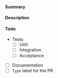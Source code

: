 #### Summary

<!-- Provide a short summary of your changes -->

#### Description

<!-- Describe the changes in this PR here and provide some context -->

#### Todo

- Tests
  - [ ] Unit
  - [ ] Integration
  - [ ] Acceptance
- [ ] Documentation
- [ ] `Type` label for the PR <!-- Used to automatically generate the changelog -->
  <!-- Two persons should review a PR, don't forget to assign them. -->
  <!-- Please remember to squash merge. -->
  <!-- All contribution guidelines can be found here: https://github.com/commercetools/nodejs/blob/master/CONTRIBUTING.md -->
